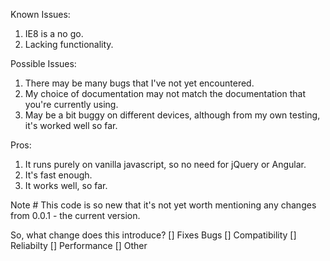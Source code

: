 Known Issues:
1. IE8 is a no go. 
2. Lacking functionality.

Possible Issues:
1. There may be many bugs that I've not yet encountered. 
2. My choice of documentation may not match the documentation that you're currently using.
3. May be a bit buggy on different devices, although from my own testing, it's worked well so far.

Pros: 
1. It runs purely on vanilla javascript, so no need for jQuery or Angular. 
2. It's fast enough. 
3. It works well, so far. 

Note # This code is so new that it's not yet worth mentioning any changes from 0.0.1 - the current version. 

So, what change does this introduce? 
[] Fixes Bugs
[] Compatibility
[] Reliabilty
[] Performance
[] Other
